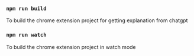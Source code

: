### `npm run build`

To build the chrome extension project for getting explanation from chatgpt

### `npm run watch`

To build the chrome extension project in watch mode
